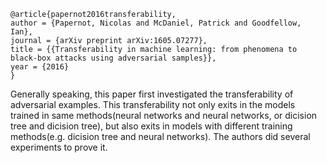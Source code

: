 ```
@article{papernot2016transferability,
author = {Papernot, Nicolas and McDaniel, Patrick and Goodfellow, Ian},
journal = {arXiv preprint arXiv:1605.07277},
title = {{Transferability in machine learning: from phenomena to black-box attacks using adversarial samples}},
year = {2016}
}
```

Generally speaking, this paper first investigated the transferability of adversarial examples. This transferability not only exits in the models trained in same methods(neural networks and neural networks, or dicision tree and dicision tree), but also exits in models with different training methods(e.g. dicision tree and neural networks). The authors did several experiments to prove it.